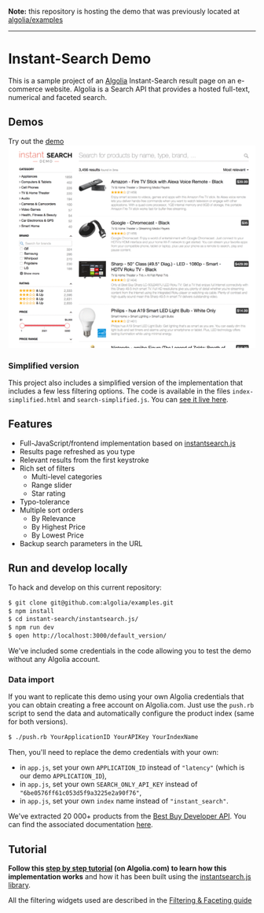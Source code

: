 **Note:** this repository is hosting the demo that was previously located at [algolia/examples](https://github.com/algolia/examples/tree/master/instant-search/instantsearch.js/)

-----

Instant-Search Demo
====================

This is a sample project of an [Algolia](http://www.algolia.com) Instant-Search result page on an e-commerce website. Algolia is a Search API that provides a hosted full-text, numerical and faceted search.

## Demos
Try out the [demo](http://demos.algolia.com/instant-search-demo/)
![Instant search](screenshots/instant-search-default.gif)

### Simplified version
This project also includes a simplified version of the implementation that includes a few less filtering options.
The code is available in the files `index-simplified.html` and `search-simplified.js`. You can [see it live here](http://demos.algolia.com/instant-search-demo/index-simplified.html).

## Features
* Full-JavaScript/frontend implementation based on [instantsearch.js](https://community.algolia.com/instantsearch.js/)
* Results page refreshed as you type
* Relevant results from the first keystroke
* Rich set of filters
  * Multi-level categories
  * Range slider
  * Star rating
* Typo-tolerance
* Multiple sort orders
  * By Relevance
  * By Highest Price
  * By Lowest Price
* Backup search parameters in the URL

## Run and develop locally
To hack and develop on this current repository:

```sh
$ git clone git@github.com:algolia/examples.git
$ npm install
$ cd instant-search/instantsearch.js/
$ npm run dev
$ open http://localhost:3000/default_version/
```

We've included some credentials in the code allowing you to test the demo without any Algolia account.

### Data import
If you want to replicate this demo using your own Algolia credentials that you can obtain creating a free account on Algolia.com.
Just use the ```push.rb``` script to send the data and automatically configure the product index (same for both versions).

```sh
$ ./push.rb YourApplicationID YourAPIKey YourIndexName
```

Then, you'll need to replace the demo credentials with your own:
- in ```app.js```, set your own ```APPLICATION_ID``` instead of ```"latency"``` (which is our demo ```APPLICATION_ID```),
- in ```app.js```, set your own ```SEARCH_ONLY_API_KEY``` instead of ```"6be0576ff61c053d5f9a3225e2a90f76"```,
- in ```app.js```, set your own ```index``` name instead of ```"instant_search"```.


We've extracted 20 000+ products from the [Best Buy Developer API](https://developer.bestbuy.com). You can find the associated documentation [here](https://developer.bestbuy.com/documentation/products-api).

## Tutorial

**Follow this [step by step tutorial](https://www.algolia.com/doc/guides/search/filtering-faceting/instantsearchjs) (on Algolia.com) to learn how this implementation works** and how it has been built using the [instantsearch.js library](https://community.algolia.com/instantsearch.js/).

All the filtering widgets used are described in the [Filtering & Faceting guide](http://www.algolia.com/doc/guides/search/filtering-faceting/instantsearchjs)

